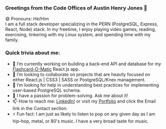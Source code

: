 ### Greetings from the Code Offices of Austin Henry Jones 👋
😄 Pronouns: He/Him<br>
I am a full stack developer specializing in the PERN (PostgreSQL, Express, React, Node) stack.
In my freetime, I enjoy playing video games, reading, exercising, tinkering with my Linux system, and spending time with my family. 

### Quick trivia about me:
- 🔭 I’m currently working on building a back-end API and database for my [Flashcard-O-Matic](https://github.com/austinhjones3/flashcard-app) React.js app.
- 👯 I’m looking to collaborate on projects that are heavily focused on either React.js | CSS3 | SASS or PostgreSQL/Knex management.
- 🤔 I’m looking for help in understanding best practices for implementing user-based PostgreSQL schema.
- 💬 I have a passion for problem-solving. Ask me about it!
- 📫 How to reach me: [LinkedIn!](https://www.linkedin.com/in/austinhjones3) or visit my [Portfolio](https://austin@austinjones.io) and click the Email link in the Contact section.
- ⚡ Fun fact: I am just as likely to listen to pop on any given day as I am hip-hop, metal, or 80's music. I have a very broad taste for music.
